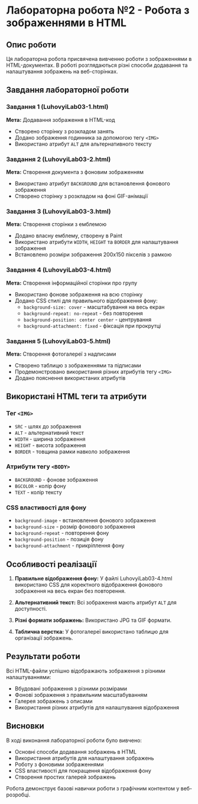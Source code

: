 # Лабораторна робота №2 - Робота з зображеннями в HTML

## Опис роботи

Ця лабораторна робота присвячена вивченню роботи з зображеннями в HTML-документах. В роботі розглядаються різні способи додавання та налаштування зображень на веб-сторінках.

## Завдання лабораторної роботи

### Завдання 1 (LuhovyiLab03-1.html)

**Мета:** Додавання зображення в HTML-код

- Створено сторінку з розкладом занять
- Додано зображення годинника за допомогою тегу `<IMG>`
- Використано атрибут `ALT` для альтернативного тексту

### Завдання 2 (LuhovyiLab03-2.html)

**Мета:** Створення документа з фоновим зображенням

- Використано атрибут `BACKGROUND` для встановлення фонового зображення
- Створено сторінку з розкладом на фоні GIF-анімації

### Завдання 3 (LuhovyiLab03-3.html)

**Мета:** Створення сторінки з емблемою

- Додано власну емблему, створену в Paint
- Використано атрибути `WIDTH`, `HEIGHT` та `BORDER` для налаштування зображення
- Встановлено розміри зображення 200x150 пікселів з рамкою

### Завдання 4 (LuhovyiLab03-4.html)

**Мета:** Створення інформаційної сторінки про групу

- Використано фонове зображення на всю сторінку
- Додано CSS стилі для правильного відображення фону:
  - `background-size: cover` - масштабування на весь екран
  - `background-repeat: no-repeat` - без повторення
  - `background-position: center center` - центрування
  - `background-attachment: fixed` - фіксація при прокрутці

### Завдання 5 (LuhovyiLab03-5.html)

**Мета:** Створення фотогалереї з надписами

- Створено таблицю з зображеннями та підписами
- Продемонстровано використання різних атрибутів тегу `<IMG>`
- Додано пояснення використаних атрибутів

## Використані HTML теги та атрибути

### Тег `<IMG>`

- `SRC` - шлях до зображення
- `ALT` - альтернативний текст
- `WIDTH` - ширина зображення
- `HEIGHT` - висота зображення
- `BORDER` - товщина рамки навколо зображення

### Атрибути тегу `<BODY>`

- `BACKGROUND` - фонове зображення
- `BGCOLOR` - колір фону
- `TEXT` - колір тексту

### CSS властивості для фону

- `background-image` - встановлення фонового зображення
- `background-size` - розмір фонового зображення
- `background-repeat` - повторення фону
- `background-position` - позиція фону
- `background-attachment` - прикріплення фону

## Особливості реалізації

1. **Правильне відображення фону:** У файлі LuhovyiLab03-4.html використано CSS для коректного відображення фонового зображення на весь екран без повторення.

2. **Альтернативний текст:** Всі зображення мають атрибут `ALT` для доступності.

3. **Різні формати зображень:** Використано JPG та GIF формати.

4. **Таблична верстка:** У фотогалереї використано таблицю для організації зображень.

## Результати роботи

Всі HTML-файли успішно відображають зображення з різними налаштуваннями:

- Вбудовані зображення з різними розмірами
- Фонові зображення з правильним масштабуванням
- Галерея зображень з описами
- Використання різних атрибутів для налаштування відображення

## Висновки

В ході виконання лабораторної роботи було вивчено:

- Основні способи додавання зображень в HTML
- Використання атрибутів для налаштування зображень
- Роботу з фоновими зображеннями
- CSS властивості для покращення відображення фону
- Створення простих галерей зображень

Робота демонструє базові навички роботи з графічним контентом у веб-розробці.
